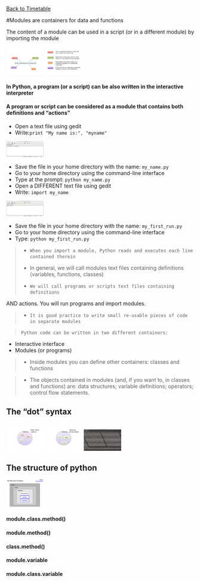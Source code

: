 <a href="https://github.com/ELIXIR-ITA-training/python_course"> Back to Timetable</a>


#Modules are containers for data and functions

The content of a module can be used in a script (or in a different module) by importing the module

<img src="../../img/pm1.png" alt="slot" style="width: 100px;"/>


<img src="../../img/pm2.png" alt="slot" style="width: 100px;"/>


#### In Python, a program (or a script) can be also written in the interactive interpreter



#### A program or script can be considered as a module that contains both definitions and “actions”

-   Open a text file using gedit
-   Write:`print "My name is:", "myname"`

<img src="../../img/pm3.png" alt="slot" style="width: 100px;"/>

-   Save the file in your home directory with the name: `my_name.py`
-   Go to your home directory using the command-line interface
-   Type at the prompt: `python my_name.py`
-   Open a DIFFERENT text file using gedit
-   Write: `import my_name`

<img src="../../img/pm4.png" alt="slot" style="width: 100px;"/>

-   Save the file in your home directory with the name: `my_first_run.py`
-    Go to your home directory using the command-line interface
-    Type: `python my_first_run.py`


>-     When you import a module, Python reads and executes each line contained therein
>
>-   In general, we will call modules text files containing definitions (variables, functions, classes)
>
>-     We will call programs or scripts text files containing definitions
AND actions. You will run programs and import modules.
>-     It is good practice to write small re-usable pieces of code in separate modules

>     Python code can be written in two different containers:
- Interactive interface
- Modules (or programs)
> -    Inside modules you can define other containers: classes and functions

>-    The objects contained in modules (and, if you want to, in classes
and functions) are: data structures; variable definitions;
operators; control flow statements.


## The “dot” syntax

<img src="../../img/pm5.png" alt="slot" style="width: 100px;"/>

<img src="../../img/pm6.png" alt="slot" style="width: 100px;"/>

<img src="../../img/pm7.png" alt="slot" style="width: 100px;"/>

## The structure of python
<img src="../../img/pm8.png" alt="slot" style="width: 100px;"/>


#### module.class.method()
#### module.method()
#### class.method()
#### module.variable
#### module.class.variable
